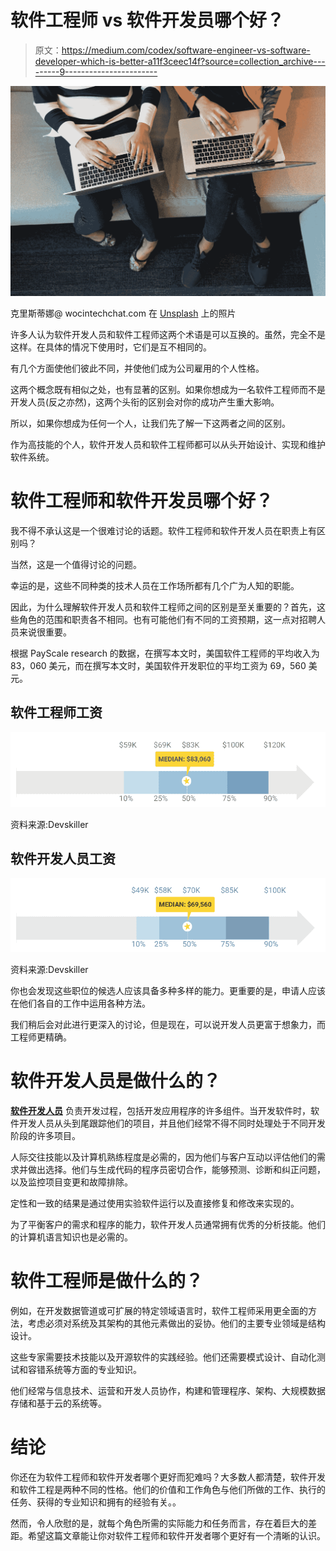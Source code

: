# 软件工程师 vs 软件开发员哪个好？

> 原文：<https://medium.com/codex/software-engineer-vs-software-developer-which-is-better-a11f3ceec14f?source=collection_archive---------9----------------------->

![](img/b48eaf43d45a5a6685b3fa85b859a124.png)

克里斯蒂娜@ wocintechchat.com 在 [Unsplash](https://unsplash.com?utm_source=medium&utm_medium=referral) 上的照片

许多人认为软件开发人员和软件工程师这两个术语是可以互换的。虽然，完全不是这样。在具体的情况下使用时，它们是互不相同的。

有几个方面使他们彼此不同，并使他们成为公司雇用的个人性格。

这两个概念既有相似之处，也有显著的区别。如果你想成为一名软件工程师而不是开发人员(反之亦然)，这两个头衔的区别会对你的成功产生重大影响。

所以，如果你想成为任何一个人，让我们先了解一下这两者之间的区别。

作为高技能的个人，软件开发人员和软件工程师都可以从头开始设计、实现和维护软件系统。

# 软件工程师和软件开发员哪个好？

我不得不承认这是一个很难讨论的话题。软件工程师和软件开发人员在职责上有区别吗？

当然，这是一个值得讨论的问题。

幸运的是，这些不同种类的技术人员在工作场所都有几个广为人知的职能。

因此，为什么理解软件开发人员和软件工程师之间的区别是至关重要的？首先，这些角色的范围和职责各不相同。也有可能他们有不同的工资预期，这一点对招聘人员来说很重要。

根据 PayScale research 的数据，在撰写本文时，美国软件工程师的平均收入为 83，060 美元，而在撰写本文时，美国软件开发职位的平均工资为 69，560 美元。

## 软件工程师工资

![](img/504e4d1b3f39bd72f1cee759f4baec75.png)

资料来源:Devskiller

## 软件开发人员工资

![](img/4de7fbfa1f035710400649f12a3174d8.png)

资料来源:Devskiller

你也会发现这些职位的候选人应该具备多种多样的能力。更重要的是，申请人应该在他们各自的工作中运用各种方法。

我们稍后会对此进行更深入的讨论，但是现在，可以说开发人员更富于想象力，而工程师更精确。

# 软件开发人员是做什么的？

[**软件开发人员**](https://risingmax.com/custom-software-development-company) 负责开发过程，包括开发应用程序的许多组件。当开发软件时，软件开发人员从头到尾跟踪他们的项目，并且他们经常不得不同时处理处于不同开发阶段的许多项目。

人际交往技能以及计算机熟练程度是必需的，因为他们与客户互动以评估他们的需求并做出选择。他们与生成代码的程序员密切合作，能够预测、诊断和纠正问题，以及监控项目变更和故障排除。

定性和一致的结果是通过使用实验软件运行以及直接修复和修改来实现的。

为了平衡客户的需求和程序的能力，软件开发人员通常拥有优秀的分析技能。他们的计算机语言知识也是必需的。

# 软件工程师是做什么的？

例如，在开发数据管道或可扩展的特定领域语言时，软件工程师采用更全面的方法，考虑必须对系统及其架构的其他元素做出的妥协。他们的主要专业领域是结构设计。

这些专家需要技术技能以及开源软件的实践经验。他们还需要模式设计、自动化测试和容错系统等方面的专业知识。

他们经常与信息技术、运营和开发人员协作，构建和管理程序、架构、大规模数据存储和基于云的系统等。

# 结论

你还在为软件工程师和软件开发者哪个更好而犯难吗？大多数人都清楚，软件开发和软件工程是两种不同的性格。他们的价值和工作角色与他们所做的工作、执行的任务、获得的专业知识和拥有的经验有关。。

然而，令人欣慰的是，就每个角色所需的实际能力和任务而言，存在着巨大的差距。希望这篇文章能让你对软件工程师和软件开发者哪个更好有一个清晰的认识。
